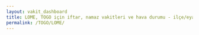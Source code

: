 ```yaml
---
layout: vakit_dashboard
title: LOME, TOGO için iftar, namaz vakitleri ve hava durumu - ilçe/eyalet seç
permalink: /TOGO/LOME/
---
```


<script type="text/javascript">
  var GLOBAL_COUNTRY = 'TOGO';
  var GLOBAL_CITY = 'LOME';
  var GLOBAL_STATE = '';
  var lat = 72;
  var lon = 21;
</script>
